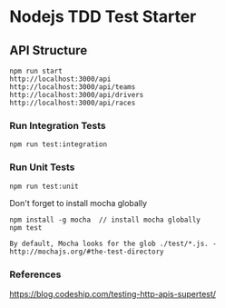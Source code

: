 # Nodejs TDD Test Starter

## API Structure

```
npm run start
http://localhost:3000/api
http://localhost:3000/api/teams
http://localhost:3000/api/drivers
http://localhost:3000/api/races
```

### Run Integration Tests

`npm run test:integration`


### Run Unit Tests

`npm run test:unit`


Don't forget to install mocha globally

```
npm install -g mocha  // install mocha globally
npm test
```

```
By default, Mocha looks for the glob ./test/*.js. - http://mochajs.org/#the-test-directory
```

### References

https://blog.codeship.com/testing-http-apis-supertest/
